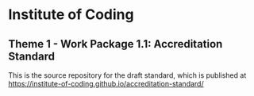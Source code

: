 # Institute of Coding

## Theme 1 - Work Package 1.1: Accreditation Standard

This is the source repository for the draft standard, which is published at https://institute-of-coding.github.io/accreditation-standard/
